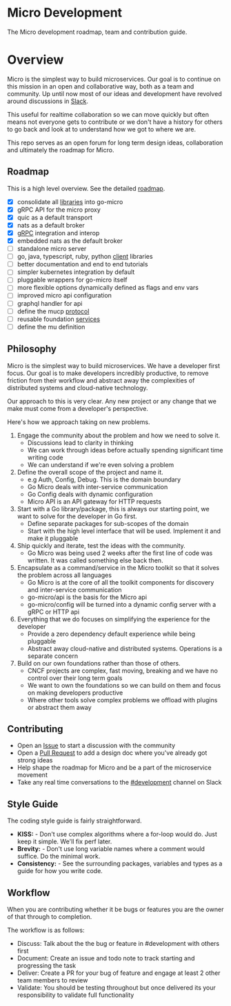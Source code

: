 # Micro Development

The Micro development roadmap, team and contribution guide.

# Overview 

Micro is the simplest way to build microservices. Our goal is to continue on this mission in an open and collaborative way, both as a team and community. Up until now most of our ideas and development have revolved around discussions in [Slack](https://micro.mu/slack/).

This useful for realtime collaboration so we can move quickly but often means not everyone gets to contribute or we don't 
have a history for others to go back and look at to understand how we got to where we are.

This repo serves as an open forum for long term design ideas, collaboration and ultimately the roadmap for Micro.

## Roadmap

This is a high level overview. See the detailed [roadmap](roadmap.md).

- [X] consolidate all [libraries](libraries.md) into go-micro
- [X] gRPC API for the micro proxy
- [X] quic as a default transport
- [X] nats as a default broker
- [x] [gRPC](grpc.md) integration and interop
- [x] embedded nats as the default broker
- [ ] standalone micro server
- [ ] go, java, typescript, ruby, python [client](clients.md) libraries
- [ ] better documentation and end to end tutorials
- [ ] simpler kubernetes integration by default
- [ ] pluggable wrappers for go-micro itself
- [ ] more flexible options dynamically defined as flags and env vars
- [ ] improved micro api configuration 
- [ ] graphql handler for api
- [ ] define the mucp [protocol](protocol.md)
- [ ] reusable foundation [services](services.md) 
- [ ] define the mu definition

## Philosophy

Micro is the simplest way to build microservices. We have a developer first focus. Our goal is to make developers incredibly productive, 
to remove friction from their workflow and abstract away the complexities of distributed systems and cloud-native technology. 

Our approach to this is very clear. Any new project or any change that we make must come from a developer's perspective. 

Here's how we approach taking on new problems.

1. Engage the community about the problem and how we need to solve it.
	- Discussions lead to clarity in thinking
	- We can work through ideas before actually spending significant time writing code
	- We can understand if we're even solving a problem
1. Define the overall scope of the project and name it.
	-  e.g Auth, Config, Debug. This is the domain boundary
	- Go Micro deals with inter-service communication
	- Go Config deals with dynamic configuration
	- Micro API is an API gateway for HTTP requests
2. Start with a Go library/package, this is always our starting point, we want to solve for the developer in Go first. 
	- Define separate packages for sub-scopes of the domain
	- Start with the high level interface that will be used. Implement it and make it pluggable
3. Ship quickly and iterate, test the ideas with the community.
	- Go Micro was being used 2 weeks after the first line of code was written. It was called something else back then.
4. Encapsulate as a command/service in the Micro toolkit so that it solves the problem across all languages
	- Go Micro is at the core of all the toolkit components for discovery and inter-service communication
	- go-micro/api is the basis for the Micro api
	- go-micro/config will be turned into a dynamic config server with a gRPC or HTTP api
5. Everything that we do focuses on simplifying the experience for the developer
	- Provide a zero dependency default experience while being pluggable
	- Abstract away cloud-native and distributed systems. Operations is a separate concern
6. Build on our own foundations rather than those of others.
	- CNCF projects are complex, fast moving, breaking and we have no control over their long term goals
	- We want to own the foundations so we can build on them and focus on making developers productive
	- Where other tools solve complex problems we offload with plugins or abstract them away

## Contributing

- Open an [Issue](https://github.com/micro/development/issues) to start a discussion with the community
- Open a [Pull Request](https://github.com/micro/development/pulls) to add a design doc where you've already got strong ideas
- Help shape the roadmap for Micro and be a part of the microservice movement
- Take any real time conversations to the [#development](https://micro-services.slack.com/messages/CJ544CH8W/) channel on Slack

## Style Guide

The coding style guide is fairly straightforward.

- **KISS:** - Don't use complex algorithms where a for-loop would do. Just keep it simple. We'll fix perf later. 
- **Brevity:** - Don't use long variable names where a comment would suffice. Do the minimal work.
- **Consistency:** - See the surrounding packages, variables and types as a guide for how you write code.

## Workflow

When you are contributing whether it be bugs or features you are the owner of that through to completion.

The workflow is as follows:

- Discuss: Talk about the the bug or feature in #development with others first
- Document: Create an issue and todo note to track starting and progressing the task
- Deliver: Create a PR for your bug of feature and engage at least 2 other team members to review
- Validate: You should be testing throughout but once delivered its your responsibility to validate full functionality
